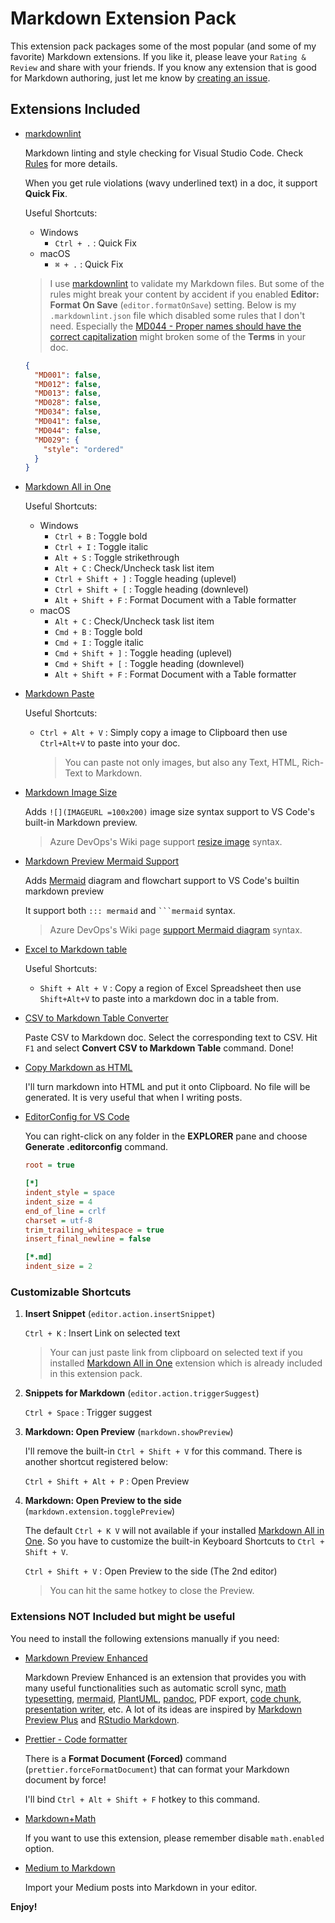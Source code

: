 # Markdown Extension Pack

This extension pack packages some of the most popular (and some of my favorite) Markdown extensions. If you like it, please leave your `Rating & Review` and share with your friends. If you know any extension that is good for Markdown authoring, just let me know by [creating an issue](https://github.com/doggy8088/markdown-extension-pack/issues).

## Extensions Included

- [markdownlint](https://marketplace.visualstudio.com/items?itemName=DavidAnson.vscode-markdownlint)

  Markdown linting and style checking for Visual Studio Code. Check [Rules](https://github.com/DavidAnson/markdownlint/blob/main/doc/Rules.md) for more details.

  When you get rule violations (wavy underlined text) in a doc, it support **Quick Fix**.

  Useful Shortcuts:

  - Windows
    - `Ctrl + .` : Quick Fix
  - macOS
    - `⌘ + .` : Quick Fix

  > I use [markdownlint](https://marketplace.visualstudio.com/items?itemName=DavidAnson.vscode-markdownlint) to validate my Markdown files. But some of the rules might break your content by accident if you enabled **Editor: Format On Save** (`editor.formatOnSave`) setting. Below is my `.markdownlint.json` file which disabled some rules that I don't need. Especially the [MD044 - Proper names should have the correct capitalization](https://github.com/DavidAnson/markdownlint/blob/main/doc/Rules.md#md044---proper-names-should-have-the-correct-capitalization) might broken some of the **Terms** in your doc.

  ```json
  {
    "MD001": false,
    "MD012": false,
    "MD013": false,
    "MD028": false,
    "MD034": false,
    "MD041": false,
    "MD044": false,
    "MD029": {
      "style": "ordered"
    }
  }
  ```

- [Markdown All in One](https://marketplace.visualstudio.com/items?itemName=yzhang.markdown-all-in-one)

  Useful Shortcuts:

  - Windows
    - `Ctrl + B` : Toggle bold
    - `Ctrl + I` : Toggle italic
    - `Alt + S` : Toggle strikethrough
    - `Alt + C` : Check/Uncheck task list item
    - `Ctrl + Shift + ]` : Toggle heading (uplevel)
    - `Ctrl + Shift + [` : Toggle heading (downlevel)
    - `Alt + Shift + F` : Format Document with a Table formatter
  - macOS
    - `Alt + C` : Check/Uncheck task list item
    - `Cmd + B` : Toggle bold
    - `Cmd + I` : Toggle italic
    - `Cmd + Shift + ]` : Toggle heading (uplevel)
    - `Cmd + Shift + [` : Toggle heading (downlevel)
    - `Alt + Shift + F` : Format Document with a Table formatter

- [Markdown Paste](https://marketplace.visualstudio.com/items?itemName=telesoho.vscode-markdown-paste-image)

  Useful Shortcuts:

  - `Ctrl + Alt + V` : Simply copy a image to Clipboard then use `Ctrl+Alt+V` to paste into your doc.

    > You can paste not only images, but also any Text, HTML, Rich-Text to Markdown.

- [Markdown Image Size](https://marketplace.visualstudio.com/items?itemName=bierner.markdown-image-size)

  Adds `![](IMAGEURL =100x200)` image size syntax support to VS Code's built-in Markdown preview.

  > Azure DevOps's Wiki page support [resize image](https://docs.microsoft.com/en-us/azure/devops/project/wiki/markdown-guidance?view=azure-devops&WT.mc_id=DT-MVP-4015686#images) syntax.

- [Markdown Preview Mermaid Support](https://marketplace.visualstudio.com/items?itemName=bierner.markdown-mermaid)

  Adds [Mermaid](https://mermaid-js.github.io/mermaid/) diagram and flowchart support to VS Code's builtin markdown preview

  It support both `::: mermaid` and ` ```mermaid ` syntax.

  > Azure DevOps's Wiki page [support Mermaid diagram](https://docs.microsoft.com/en-us/azure/devops/project/wiki/wiki-markdown-guidance?view=azure-devops&WT.mc_id=DT-MVP-4015686#add-mermaid-diagrams-to-a-wiki-page) syntax.

- [Excel to Markdown table](https://marketplace.visualstudio.com/items?itemName=csholmq.excel-to-markdown-table)

  Useful Shortcuts:

  - `Shift + Alt + V` : Copy a region of Excel Spreadsheet then use `Shift+Alt+V` to paste into a markdown doc in a table from.

- [CSV to Markdown Table Converter](https://marketplace.visualstudio.com/items?itemName=Marchiore.csvtomarkdown)

   Paste CSV to Markdown doc. Select the corresponding text to CSV. Hit `F1` and select **Convert CSV to Markdown Table** command. Done!

- [Copy Markdown as HTML](https://marketplace.visualstudio.com/items?itemName=jerriepelser.copy-markdown-as-html)

  I'll turn markdown into HTML and put it onto Clipboard. No file will be generated. It is very useful that when I writing posts.

- [EditorConfig for VS Code](https://marketplace.visualstudio.com/items?itemName=EditorConfig.EditorConfig)

  You can right-click on any folder in the **EXPLORER** pane and choose **Generate .editorconfig** command.

  ```ini
  root = true

  [*]
  indent_style = space
  indent_size = 4
  end_of_line = crlf
  charset = utf-8
  trim_trailing_whitespace = true
  insert_final_newline = false

  [*.md]
  indent_size = 2
  ```

### Customizable Shortcuts

1. **Insert Snippet** (`editor.action.insertSnippet`)

   `Ctrl + K` : Insert Link on selected text

   > Your can just paste link from clipboard on selected text if you installed [Markdown All in One](https://marketplace.visualstudio.com/items?itemName=yzhang.markdown-all-in-one) extension which is already included in this extension pack.

2. **Snippets for Markdown** (`editor.action.triggerSuggest`)

   `Ctrl + Space` : Trigger suggest

3. **Markdown: Open Preview** (`markdown.showPreview`)

   I'll remove the built-in `Ctrl + Shift + V` for this command. There is another shortcut registered below:

   `Ctrl + Shift + Alt + P` : Open Preview

4. **Markdown: Open Preview to the side** (`markdown.extension.togglePreview`)

   The default `Ctrl + K V` will not available if your installed [Markdown All in One](https://marketplace.visualstudio.com/items?itemName=yzhang.markdown-all-in-one). So you have to customize the built-in Keyboard Shortcuts to `Ctrl + Shift + V`.

   `Ctrl + Shift + V` : Open Preview to the side (The 2nd editor)

   > You can hit the same hotkey to close the Preview.

### Extensions NOT Included but might be useful

You need to install the following extensions manually if you need:

- [Markdown Preview Enhanced](https://marketplace.visualstudio.com/items?itemName=shd101wyy.markdown-preview-enhanced)

  Markdown Preview Enhanced is an extension that provides you with many useful functionalities such as automatic scroll sync, [math typesetting](https://shd101wyy.github.io/markdown-preview-enhanced/#/math), [mermaid](https://shd101wyy.github.io/markdown-preview-enhanced/#/diagrams?id=mermaid), [PlantUML](https://shd101wyy.github.io/markdown-preview-enhanced/#/diagrams?id=plantuml), [pandoc](https://shd101wyy.github.io/markdown-preview-enhanced/#/pandoc), PDF export, [code chunk](https://shd101wyy.github.io/markdown-preview-enhanced/#/code-chunk), [presentation writer](https://rawgit.com/shd101wyy/markdown-preview-enhanced/master/docs/presentation-intro.html), etc. A lot of its ideas are inspired by [Markdown Preview Plus](https://github.com/atom-community/markdown-preview-plus) and [RStudio Markdown](http://rmarkdown.rstudio.com/).

- [Prettier - Code formatter](https://marketplace.visualstudio.com/items?itemName=esbenp.prettier-vscode)

  There is a **Format Document (Forced)** command (`prettier.forceFormatDocument`) that can format your Markdown document by force!

  I'll bind `Ctrl + Alt + Shift + F` hotkey to this command.

- [Markdown+Math](https://marketplace.visualstudio.com/items?itemName=goessner.mdmath)

  If you want to use this extension, please remember disable `math.enabled` option.

- [Medium to Markdown](https://marketplace.visualstudio.com/items?itemName=moshfeu.vscode-medium-to-markdown)

  Import your Medium posts into Markdown in your editor.

**Enjoy!**
